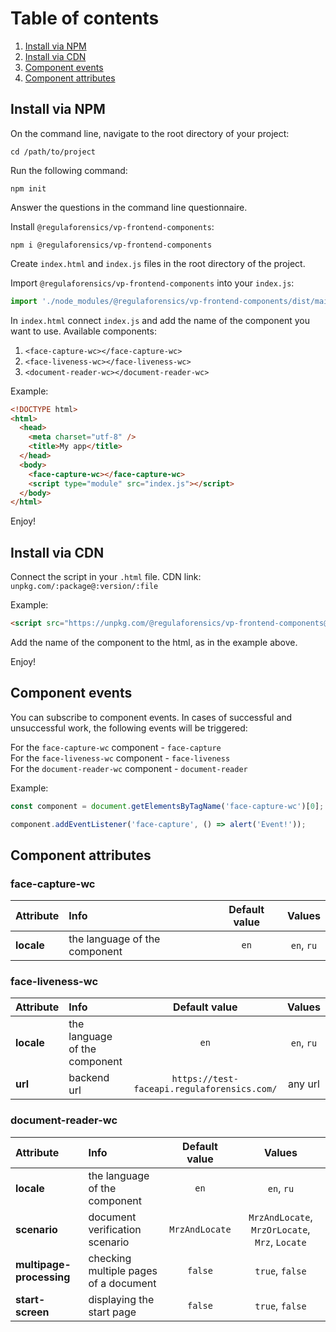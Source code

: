 # Table of сontents
1. [Install via NPM](#npm)
1. [Install via CDN](#cdn)
1. [Component events](#events)
1. [Component attributes](#attributes)

<a name="npm"></a>
## Install via NPM

On the command line, navigate to the root directory of your project:

```
cd /path/to/project
```

Run the following command:

```
npm init
```
Answer the questions in the command line questionnaire.

Install ```@regulaforensics/vp-frontend-components```:

```
npm i @regulaforensics/vp-frontend-components
```

Create ```index.html``` and ```index.js``` files in the root directory of the project.

Import ```@regulaforensics/vp-frontend-components``` into your ```index.js```:

```javascript
import './node_modules/@regulaforensics/vp-frontend-components/dist/main.js';
```

In ```index.html``` connect ```index.js``` and add the name of the component you want to use. Available components:

1. ```<face-capture-wc></face-capture-wc>```
1. ```<face-liveness-wc></face-liveness-wc>```
1. ```<document-reader-wc></document-reader-wc>```

Example:

```html
<!DOCTYPE html>
<html>
  <head>
    <meta charset="utf-8" />
    <title>My app</title>
  </head>
  <body>
    <face-capture-wc></face-capture-wc>
    <script type="module" src="index.js"></script>
  </body>
</html>
```

Enjoy!
<a name="cdn"></a>
## Install via CDN

Connect the script in your ```.html``` file. CDN link: ```unpkg.com/:package@:version/:file```

Example:

```html
<script src="https://unpkg.com/@regulaforensics/vp-frontend-components@0.0.1-beta.32/dist/main.js"></script>
```

Add the name of the component to the html, as in the example above.

Enjoy!
<a name="events"></a>
## Component events

You can subscribe to component events. In cases of successful and unsuccessful work, the following events will be triggered:

For the ```face-capture-wc``` component - ```face-capture```  
For the ```face-liveness-wc``` component - ```face-liveness```  
For the ```document-reader-wc``` component - ```document-reader```

Example:

```javascript
const component = document.getElementsByTagName('face-capture-wc')[0];

component.addEventListener('face-capture', () => alert('Event!'));
```

<a name="attributes"></a>
## Component attributes

### face-capture-wc

| Attribute | Info | Default value | Values |
|:----------|:-----|:-------------:|:------:|
| **locale** | the language of the component | ```en``` | ```en```, ```ru``` |

### face-liveness-wc

| Attribute | Info | Default value | Values |
|:----------|:-----|:-------------:|:------:|
| **locale** | the language of the component | ```en``` | ```en```, ```ru``` |
| **url** | backend url | ```https://test-faceapi.regulaforensics.com/``` | any url |

### document-reader-wc

| Attribute | Info | Default value | Values |
|:----------|:-----|:-------------:|:------:|
| **locale** | the language of the component | ```en``` | ```en```, ```ru``` |
| **scenario** | document verification scenario | ```MrzAndLocate``` | ```MrzAndLocate```, ```MrzOrLocate```, ```Mrz```, ```Locate``` |
| **multipage-processing** | checking multiple pages of a document | ```false``` | ```true```, ```false``` |
| **start-screen** | displaying the start page | ```false``` | ```true```, ```false``` |